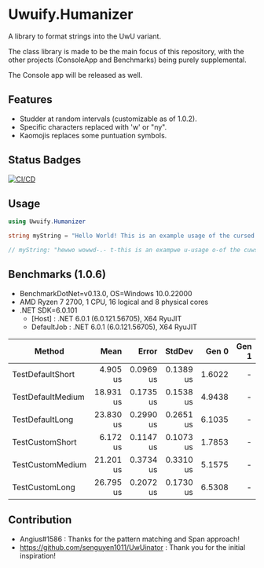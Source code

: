 # Uwuify.Humanizer

A library to format strings into the UwU variant.

The class library is made to be the main focus of this repository, with the other projects (ConsoleApp and Benchmarks) being purely supplemental. 

The Console app will be released as well.

## Features

- Studder at random intervals (customizable as of 1.0.2).
- Specific characters replaced with 'w' or "ny".
- Kaomojis replaces some puntuation symbols.

## Status Badges

[![CI/CD](https://github.com/nickmartin1ee7/Uwuify.Humanizer/actions/workflows/CICD.yml/badge.svg)](https://github.com/nickmartin1ee7/Uwuify.Humanizer/actions/workflows/CICD.yml)

## Usage

```cs
using Uwuify.Humanizer

string myString = "Hello World! This is an example usage of the cursed humanizer UwU string formatting extension. I hope you love/hate it as much as I do!".Uwuify();

// myString: "hewwo wowwd-.- t-this is an exampwe u-usage o-of the cuwsed h-humanyizew u-uwu s-stwinyg fowmattinyg extenysiony xD i h-hope you wove/hate i-it as much as i-i d-do *:･ﾟ✧*:･ﾟ✧"
```

## Benchmarks (1.0.6)

* BenchmarkDotNet=v0.13.0, OS=Windows 10.0.22000
* AMD Ryzen 7 2700, 1 CPU, 16 logical and 8 physical cores
* .NET SDK=6.0.101
  * [Host]     : .NET 6.0.1 (6.0.121.56705), X64 RyuJIT
  * DefaultJob : .NET 6.0.1 (6.0.121.56705), X64 RyuJIT


|            Method |      Mean |     Error |    StdDev |  Gen 0 | Gen 1 | Gen 2 | Allocated |
|------------------ |----------:|----------:|----------:|-------:|------:|------:|----------:|
|  TestDefaultShort |  4.905 us | 0.0969 us | 0.1389 us | 1.6022 |     - |     - |      7 KB |
| TestDefaultMedium | 18.931 us | 0.1735 us | 0.1538 us | 4.9438 |     - |     - |     20 KB |
|   TestDefaultLong | 23.830 us | 0.2990 us | 0.2651 us | 6.1035 |     - |     - |     25 KB |
|   TestCustomShort |  6.172 us | 0.1147 us | 0.1073 us | 1.7853 |     - |     - |      7 KB |
|  TestCustomMedium | 21.201 us | 0.3734 us | 0.3310 us | 5.1575 |     - |     - |     21 KB |
|    TestCustomLong | 26.795 us | 0.2072 us | 0.1730 us | 6.5308 |     - |     - |     27 KB |

## Contribution

- Angius#1586 : Thanks for the pattern matching and Span approach!
- https://github.com/senguyen1011/UwUinator : Thank you for the initial inspiration!
